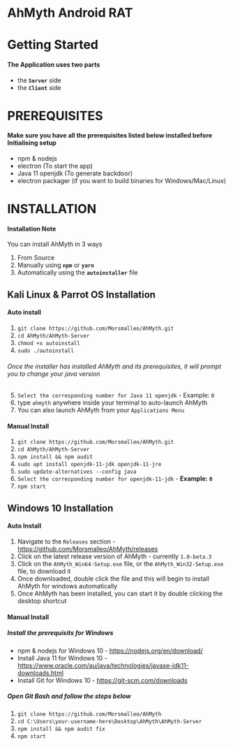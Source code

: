 # AhMyth Android RAT
# Getting Started
#### The Application uses two parts
- the **`Server`** side
- the **`Client`** side 

# PREREQUISITES
#### Make sure you have all the prerequisites listed below installed before Initialising setup
- npm & nodejs 
- electron (To start the app)
- Java 11 openjdk (To generate backdoor)
- electron packager (if you want to build binaries for Windows/Mac/Linux)

# INSTALLATION
#### Installation Note
You can install AhMyth in 3 ways
1. From Source
2. Manually using **`npm`** or **`yarn`**
3. Automatically using the **`autoinstaller`** file
## Kali Linux & Parrot OS Installation
#### Auto install
1. ```git clone https://github.com/Morsmalleo/AhMyth.git```
2. ```cd AhMyth/AhMyth-Server```
3. ```chmod +x autoinstall```
4. ```sudo ./autoinstall```
###### Once the installer has installed AhMyth and its prerequisites, it will prompt you to change your java version
5.  ```Select the corresponding number for Java 11 openjdk``` - Example: `0`
6. type `ahmyth` anywhere inside your terminal to auto-launch AhMyth
7. You can also launch AhMyth from your `Applications Menu`

#### Manual Install
1. ```git clone https://github.com/Morsmalleo/AhMyth.git```
2. ```cd AhMyth/AhMyth-Server```
3. ```npm install && npm audit```
4. ```sudo apt install openjdk-11-jdk openjdk-11-jre```
5. ```sudo update-alternatives --config java``` 
6. ```Select the corresponding number for openjdk-11-jdk``` - **Example:** **`0`**
7. ```npm start```

## Windows 10 Installation
#### Auto Install
1. Navigate to the `Releases` section - https://github.com/Morsmalleo/AhMyth/releases
2. Click on the latest release version of AhMyth - currently `1.0-beta.3`
3. Click on the `AhMyth_Win64-Setup.exe` file, or the `AhMyth_Win32-Setup.exe` file, to download it 
4. Once downloaded, double click the file and this will begin to install AhMyth for windows automatically
5. Once AhMyth has been installed, you can start it by double clicking the desktop shortcut 

#### Manual Install
##### Install the prerequisits for Windows
- npm & nodejs for Windows 10 - https://nodejs.org/en/download/
- Install Java 11 for Windows 10 - https://www.oracle.com/au/java/technologies/javase-jdk11-downloads.html
- Install Git for Windows 10 - https://git-scm.com/downloads
##### Open Git Bash and follow the steps below
1. ```git clone https://github.com/Morsmalleo/AhMyth```
2. ```cd C:\Users\your-username-here\Desktop\AhMyth\AhMyth-Server```
3. ```npm install && npm audit fix```
4. ```npm start```
